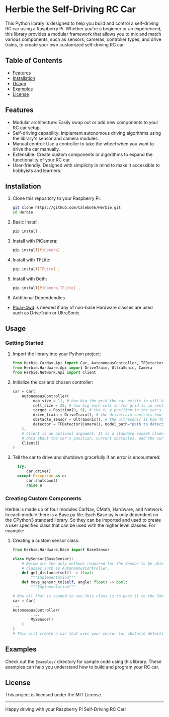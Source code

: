 # Herbie the Self-Driving RC Car

This Python library is designed to help you build and control a self-driving RC car using a Raspberry Pi. 
Whether you're a beginner or an experienced, this library provides a modular framework that allows you 
to mix and match various components, such as sensors, cameras, controller types, and drive trains, to create your own customized self-driving RC car.

## Table of Contents
- [Features](#features)
- [Installation](#installation)
- [Usage](#usage)
- [Examples](#examples)
- [License](#license)

## Features
- Modular architecture: Easily swap out or add new components to your RC car setup.
- Self-driving capability: Implement autonomous driving algorithms using the library's sensor and camera modules.
- Manual control: Use a controller to take the wheel when you want to drive the car manually.
- Extensible: Create custom components or algorithms to expand the functionality of your RC car.
- User-friendly: Designed with simplicity in mind to make it accessible to hobbyists and learners.

## Installation
1. Clone this repository to your Raspberry Pi:
   ```bash
   git clone https://github.com/Caleb646/Herbie.git
   cd Herbie
   ```
2. Basic Install:
   ```bash
   pip install .
   ```
3. Install with PiCamera:
   ```bash
   pip install[PiCamera] .
   ```
4. Install with TFLite:
   ```bash
   pip install[TFLite] .
   ```
5. Install with Both:
   ```bash
   pip install[PiCamera,TFLite] .
   ```
6. Additional Dependendies
- [Picar-4wd](https://github.com/sunfounder/picar-4wd.git) is needed if any of non-base Hardware classes are used such as DriveTrain or UltraSonic.

## Usage

### Getting Started

1. Import the library into your Python project:
   ```python
   from Herbie.CarNav.Api import Car, AutonomousController, TFDetector
   from Herbie.Hardware.Api import DriveTrain, UltraSonic, Camera
   from Herbie.Network.Api import Client
   ```

2. Initialize the car and chosen controller:
   ```python
   car = Car(
       AutonomousController(
            map_size = 11, # how big the grid the car exists in will be.
            cell_size = 25, # how big each cell in the grid is in centimeters.
            target = Position(9, 9), # the x, y position in the car's map that it needs to drive to.
            drive_train = DriveTrain(), # the drivetrain controls how the car rotates and moves forwards and backwards.
            obstacle_sensor = UltraSonic(), # the ultrasonic is how the car detects obstacles it needs to avoid.
            detector = TFDetector(Camera(), model_path="path to detection model")) # the class responsible for detecting various objects using the car's camera.
       ),
       # Client is an optional argument. It is a standard socket client that connects to a server and sends
       # data about the car's position, current obstacles, and the current path the car has chosen to take.
       Client() 
   )
    ```
3. Tell the car to drive and shutdown gracefully if an error is encountered:
      ```python
        try:
            car.drive()
        except Exception as e:
            car.shutdown()
            raise e
      ```

### Creating Custom Components
Herbie is made up of four modules CarNav, CMath, Hardware, and Network. In each module there is a Base.py file. Each Base.py is only dependent on the CPython3 standard library. 
So they can be imported and used to create a user specified class that can be used with the higher level classes. For example: 

1. Creating a custom sensor class.
    ```python
    from Herbie.Hardware.Base import BaseSensor
    
    class MySensor(BaseSensor):
        # Below are the only methods required for the Sensor to be able to interact with the higher level
        # classes such as AutonomousController.
        def get_distance(self) -> float:
            """Implementation"""
        def move_sensor_to(self, angle: float) -> bool:
            """Implementation"""

    # Now all that is needed to use this class is to pass it to the Controller class when setting up the car.
    car = Car(
    ...
    AutonomousController(
            ....
            MySensor()
        )
    )
    # This will create a car that uses your sensor for obstacle detection.
    ```

## Examples
Check out the `Examples/` directory for sample code using this library. These examples can help you understand how to build and program your RC car.

## License
This project is licensed under the MIT License.

---

Happy driving with your Raspberry Pi Self-Driving RC Car!
